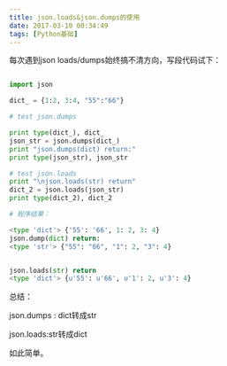 ```yaml
---
title: json.loads&json.dumps的使用
date: 2017-03-10 00:34:49
tags: [Python基础]
---
```



每次遇到json loads/dumps始终搞不清方向，写段代码试下：


```python

import json  

dict_ = {1:2, 3:4, "55":"66"}  

# test json.dumps  

print type(dict_), dict_  
json_str = json.dumps(dict_)  
print "json.dumps(dict) return:"  
print type(json_str), json_str  

# test json.loads  
print "\njson.loads(str) return"  
dict_2 = json.loads(json_str)  
print type(dict_2), dict_2

# 程序结果：

<type 'dict'> {'55': '66', 1: 2, 3: 4}
json.dump(dict) return:
<type 'str'> {"55": "66", "1": 2, "3": 4}


json.loads(str) return
<type 'dict'> {u'55': u'66', u'1': 2, u'3': 4}
```
总结：

json.dumps : dict转成str

json.loads:str转成dict

如此简单。